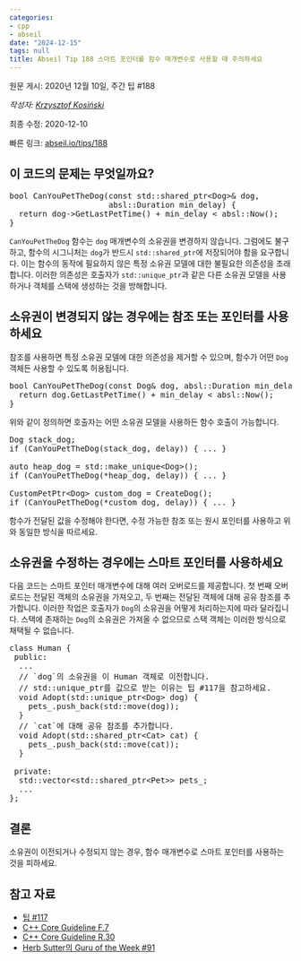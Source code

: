 ```yaml
---
categories:
- cpp
- abseil
date: "2024-12-15"
tags: null
title: Abseil Tip 188 스마트 포인터를 함수 매개변수로 사용할 때 주의하세요
---
```


원문 게시: 2020년 12월 10일, 주간 팁 #188

*작성자: [Krzysztof Kosiński](mailto:krzysio@google.com)*

최종 수정: 2020-12-10

빠른 링크: [abseil.io/tips/188](https://abseil.io/tips/188)

## 이 코드의 문제는 무엇일까요?

<pre class="prettyprint lang-cpp bad-code">
bool CanYouPetTheDog(const std::shared_ptr&lt;Dog&gt;& dog,
                     absl::Duration min_delay) {
  return dog-&gt;GetLastPetTime() + min_delay &lt; absl::Now();
}
</pre>

`CanYouPetTheDog` 함수는 `dog` 매개변수의 소유권을 변경하지 않습니다. 그럼에도 불구하고, 함수의 시그니처는 `dog`가 반드시 `std::shared_ptr`에 저장되어야 함을 요구합니다. 이는 함수의 동작에 필요하지 않은 특정 소유권 모델에 대한 불필요한 의존성을 초래합니다. 이러한 의존성은 호출자가 `std::unique_ptr`과 같은 다른 소유권 모델을 사용하거나 객체를 스택에 생성하는 것을 방해합니다.

## 소유권이 변경되지 않는 경우에는 참조 또는 포인터를 사용하세요

참조를 사용하면 특정 소유권 모델에 대한 의존성을 제거할 수 있으며, 함수가 어떤 `Dog` 객체든 사용할 수 있도록 허용됩니다.

<pre class="prettyprint lang-cpp code">
bool CanYouPetTheDog(const Dog& dog, absl::Duration min_delay) {
  return dog.GetLastPetTime() + min_delay &lt; absl::Now();
}
</pre>

위와 같이 정의하면 호출자는 어떤 소유권 모델을 사용하든 함수 호출이 가능합니다.

<pre class="prettyprint lang-cpp code">
Dog stack_dog;
if (CanYouPetTheDog(stack_dog, delay)) { ... }

auto heap_dog = std::make_unique&lt;Dog&gt;();
if (CanYouPetTheDog(*heap_dog, delay)) { ... }

CustomPetPtr&lt;Dog&gt; custom_dog = CreateDog();
if (CanYouPetTheDog(*custom_dog, delay)) { ... }
</pre>

함수가 전달된 값을 수정해야 한다면, 수정 가능한 참조 또는 원시 포인터를 사용하고 위와 동일한 방식을 따르세요.

## 소유권을 수정하는 경우에는 스마트 포인터를 사용하세요

다음 코드는 스마트 포인터 매개변수에 대해 여러 오버로드를 제공합니다. 첫 번째 오버로드는 전달된 객체의 소유권을 가져오고, 두 번째는 전달된 객체에 대해 공유 참조를 추가합니다. 이러한 작업은 호출자가 `Dog`의 소유권을 어떻게 처리하는지에 따라 달라집니다. 스택에 존재하는 `Dog`의 소유권은 가져올 수 없으므로 스택 객체는 이러한 방식으로 채택될 수 없습니다.

<pre class="prettyprint lang-cpp code">
class Human {
 public:
  ...
  // `dog`의 소유권을 이 Human 객체로 이전합니다.
  // std::unique_ptr를 값으로 받는 이유는 팁 #117을 참고하세요.
  void Adopt(std::unique_ptr&lt;Dog&gt; dog) {
    pets_.push_back(std::move(dog));
  }
  // `cat`에 대해 공유 참조를 추가합니다.
  void Adopt(std::shared_ptr&lt;Cat&gt; cat) {
    pets_.push_back(std::move(cat));
  }

 private:
  std::vector&lt;std::shared_ptr&lt;Pet&gt;&gt; pets_;
  ...
};
</pre>

## 결론

소유권이 이전되거나 수정되지 않는 경우, 함수 매개변수로 스마트 포인터를 사용하는 것을 피하세요.

## 참고 자료

- [팁 #117](/tips/117)
- [C++ Core Guideline F.7](https://isocpp.github.io/CppCoreGuidelines/CppCoreGuidelines#f7-for-general-use-take-t-or-t-arguments-rather-than-smart-pointers)
- [C++ Core Guideline R.30](https://isocpp.github.io/CppCoreGuidelines/CppCoreGuidelines#r30-take-smart-pointers-as-parameters-only-to-explicitly-express-lifetime-semantics)
- [Herb Sutter의 Guru of the Week #91](https://herbsutter.com/2013/06/05/gotw-91-solution-smart-pointer-parameters/)
